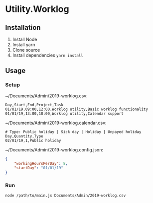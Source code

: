 # Utility.Worklog

## Installation

1. Install Node
2. Install yarn
3. Clone source
4. Install dependencies `yarn install`

## Usage

### Setup

~/Documents/Admin/2019-worklog.csv:
```csv
Day,Start,End,Project,Task
01/01/19,09:00,12:00,Worklog utility,Basic worklog functionality
01/01/19,13:00,18:00,Worklog utility,Calendar support
```

~/Documents/Admin/2019-worklog.calendar.csv:
```csv
# Type: Public holiday | Sick day | Holiday | Unpayed holiday
Day,Quantity,Type
02/01/19,1,Public holiday
```

~/Documents/Admin/2019-worklog.config.json:
```json
{
    "workingHoursPerDay": 8,
    "startDay": "01/01/19"
}
```

### Run
```sh
node /path/to/main.js Documents/Admin/2019-worklog.csv
```


